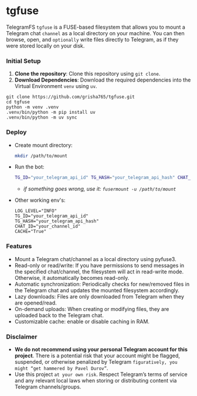 # tgfuse

TelegramFS `tgfuse` is a FUSE-based filesystem that allows you to mount a Telegram chat `channel` as a local directory on your machine. You can then browse, open, and `optionally` write files directly to Telegram, as if they were stored locally on your disk.

### Initial Setup

1. **Clone the repository**: Clone this repository using `git clone`.
2. **Download Dependencies**: Download the required dependencies into the Virtual Environment `venv` using `uv`.

```shell
git clone https://github.com/grisha765/tgfuse.git
cd tgfuse
python -m venv .venv
.venv/bin/python -m pip install uv
.venv/bin/python -m uv sync
```

### Deploy

- Create mount directory:
    ```bash
    mkdir /path/to/mount
    ```

- Run the bot:
    ```bash
    TG_ID="your_telegram_api_id" TG_HASH="your_telegram_api_hash" CHAT_ID="your_channel_id" uv run tgfuse /path/to/mount
    ```
    - *if something goes wrong, use it: `fusermount -u /path/to/mount`*

- Other working env's:
    ```env
    LOG_LEVEL="INFO"
    TG_ID="your_telegram_api_id"
    TG_HASH="your_telegram_api_hash"
    CHAT_ID="your_channel_id"
    CACHE="True"
    ```

### Features

- Mount a Telegram chat/channel as a local directory using pyfuse3.
- Read-only or read/write: If you have permissions to send messages in the specified chat/channel, the filesystem will act in read-write mode. Otherwise, it automatically becomes read-only.
- Automatic synchronization: Periodically checks for new/removed files in the Telegram chat and updates the mounted filesystem accordingly.
- Lazy downloads: Files are only downloaded from Telegram when they are opened/read.
- On-demand uploads: When creating or modifying files, they are uploaded back to the Telegram chat.
- Сustomizable cache: enable or disable caching in RAM.

### Disclaimer

- **We do not recommend using your personal Telegram account for this project**. There is a potential risk that your account might be flagged, suspended, or otherwise penalized by Telegram `figuratively, you might “get hammered by Pavel Durov”`.
- Use this project `at your own risk`. Respect Telegram’s terms of service and any relevant local laws when storing or distributing content via Telegram channels/groups.
